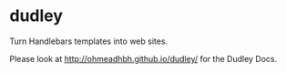 dudley
======

Turn Handlebars templates into web sites.

Please look at http://ohmeadhbh.github.io/dudley/ for the Dudley Docs.